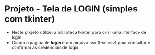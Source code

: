 # Projeto - Tela de LOGIN (simples com tkinter)

- Neste projeto utilizei a biblioteca tkinter para criar uma interface de login.
- Criado a pagina de ***login*** e um arquivo csv (text.csv) para consultar  e confirmar as credenciais de login.